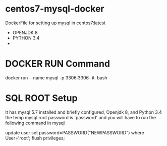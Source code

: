 # centos7-mysql-docker
DockerFile for setting up mysql in centos7:latest
- OPENJDK 8
- PYTHON 3.4
- 
# DOCKER RUN Command
docker run --name mysql -p 3306:3306 -it <image name> bash

# SQL ROOT Setup
It has mysql 5.7 installed and briefly configured, Openjdk 8, and Python 3.4
the temp mysql root password is 'password'
and you will have to run the following command in mysql

update user set password=PASSWORD("NEWPASSWORD") where User='root';
flush privileges;
